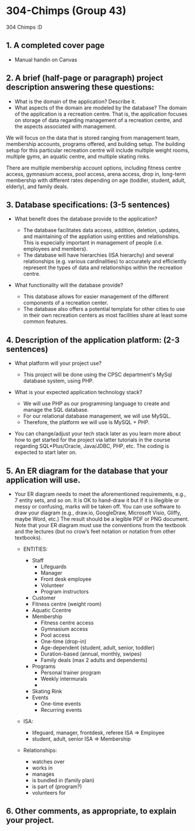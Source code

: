 # 304-Chimps (Group 43)
304 Chimps :D


## 1. A completed cover page
- Manual handin on Canvas

## 2. A brief (half-page or paragraph) project description answering these questions:
- What is the domain of the application?  Describe it.
- What aspects of the domain are modeled by the database?
The domain of the application is a recreation centre. That is, the application focuses on storage of data regarding management of a recreation centre, and the aspects associated with management. 
     
We will focus on the data that is stored ranging from management team, membership accounts, programs offered, and building setup. The building setup for this particular recreation centre will include multiple weight rooms, multiple gyms, an aquatic centre, and multiple skating rinks. 

There are multiple membership account options, including fitness centre access, gymnasium access, pool access, arena access, drop in, long-term membership with different rates depending on age (toddler, student, adult, elderly), and family deals. 


## 3. Database specifications: (3-5 sentences)
- What benefit does the database provide to the application?
    - The database facilitates data access, addition, deletion, updates, and maintaining of the appliation using entities and relationships. This is especially important in management of people (i.e. employees and members).
    - The database will have hierarchies (ISA hierarchy) and several relationships (e.g.  various cardinalities) to accurately and efficiently represent the types of data and relationships within the recreation centre. 

- What functionality will the database provide?
    - This database allows for easier management of the different components of a recreation center.
    - The database also offers a potential template for other cities to use in their own recreation centers as most facilities share at least some common features.


## 4. Description of the application platform: (2-3 sentences)
- What platform will your project use?
    - This project will be done using the CPSC department's MySql database system, using PHP.
- What is your expected application technology stack?
    - We will use PHP as our programming language to create and manage the SQL database. 
    - For our relational database management, we will use MySQL. 
    - Therefore, the platform we will use is MySQL + PHP. 

- You  can  change/adjust  your  tech  stack  later  as  you  learn  more  about  how  to  get 
started  for  the  project  via  latter  tutorials  in  the  course  regarding  SQL*Plus/Oracle, Java/JDBC, PHP, etc.   The coding is expected to start later on.


## 5. An ER diagram for the database that your application will use.
- Your ER diagram needs to meet the aforementioned requirements, e.g., 7 entity sets, and so on. It is OK to hand-draw it but if it is illegible or messy or confusing, marks will be taken off.  You can use software to draw your 
diagram (e.g., draw.io, GoogleDraw, Microsoft Visio, Gliffy, maybe Word, etc.) The result should be a legible PDF or PNG document.  Note that your ER diagram must use the conventions from the textbook and the lectures (but no crow’s feet notation or notation from other textbooks).
    - ENTITIES: 
        - Staff
            - Lifeguards
            - Manager
            - Front desk employee
            - Volunteer
            - Program instructors 
        - Customer
        - Fitness centre (weight room)
        - Aquatic Ccentre
        - Membership
            - Fitness centre access
            - Gymnasium access
            - Pool access
            - One-time (drop-in) 
            - Age-dependent (student, adult, senior, toddler)
            - Duration-based (annual, monthly, swipes)
            - Family deals (max 2 adults and dependents)
        - Programs
            - Personal trainer program
            - Weekly intermurals
            - 
        - Skating Rink
        - Events
            - One-time events
            - Recurring events         
        
    - ISA: 
        - lifeguard, manager, frontdesk, referee ISA => Employee
        - student, adult, senior ISA => Membership
    - Relationships:
        - watches over
        - works in
        - manages
        - is bundled in (family plan)
        - is part of (program?)
        - volunteers for 

## 6. Other comments, as appropriate, to explain your project.

